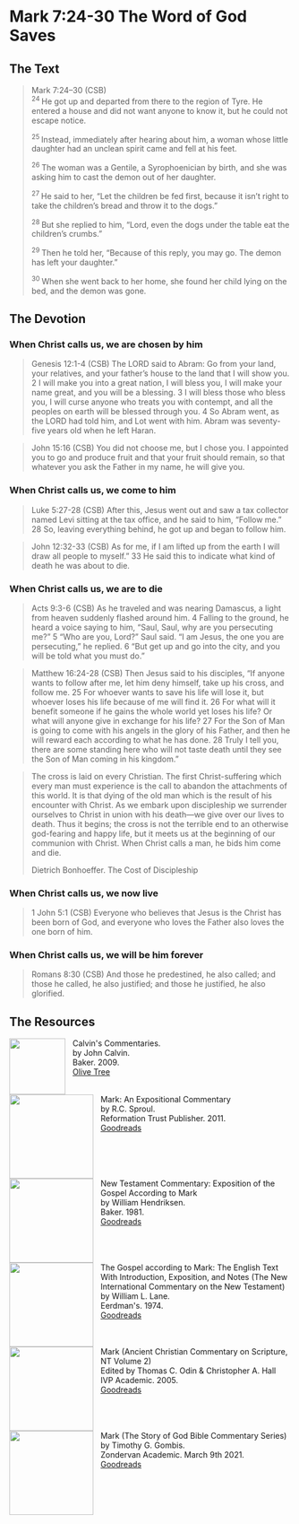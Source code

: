 # Mark 7:24-30 The Word of God Saves

## The Text

>Mark 7:24–30 (CSB)  
><sup> 24 </sup> He got up and departed from there to the region of Tyre. He entered a house and did not want anyone to know it, but he could not escape notice. 
>
><sup> 25 </sup> Instead, immediately after hearing about him, a woman whose little daughter had an unclean spirit came and fell at his feet. 
>
><sup> 26 </sup> The woman was a Gentile, a Syrophoenician by birth, and she was asking him to cast the demon out of her daughter. 
>
><sup> 27 </sup> He said to her, “Let the children be fed first, because it isn’t right to take the children’s bread and throw it to the dogs.” 
>
><sup> 28 </sup> But she replied to him, “Lord, even the dogs under the table eat the children’s crumbs.” 
>
><sup> 29 </sup> Then he told her, “Because of this reply, you may go. The demon has left your daughter.” 
>
><sup> 30 </sup> When she went back to her home, she found her child lying on the bed, and the demon was gone.

## The Devotion

### When Christ calls us, we are chosen by him

>Genesis 12:1-4 (CSB) The LORD said to Abram:
Go from your land,
your relatives,
and your father’s house
to the land that I will show you.
2 I will make you into a great nation,
I will bless you,
I will make your name great,
and you will be a blessing.
3 I will bless those who bless you,
I will curse anyone who treats you with contempt,
and all the peoples on earth
will be blessed through you.
4 So Abram went, as the LORD had told him, and Lot went with him. Abram was seventy-five years old when he left Haran.

>John 15:16 (CSB) You did not choose me, but I chose you. I appointed you to go and produce fruit and that your fruit should remain, so that whatever you ask the Father in my name, he will give you.

### When Christ calls us, we come to him

>Luke 5:27-28 (CSB) After this, Jesus went out and saw a tax collector named Levi sitting at the tax office, and he said to him, “Follow me.” 28 So, leaving everything behind, he got up and began to follow him.

>John 12:32-33 (CSB) As for me, if I am lifted up from the earth I will draw all people to myself.” 33 He said this to indicate what kind of death he was about to die.

### When Christ calls us, we are to die

>Acts 9:3-6 (CSB) As he traveled and was nearing Damascus, a light from heaven suddenly flashed around him. 4 Falling to the ground, he heard a voice saying to him, “Saul, Saul, why are you persecuting me?”
5 “Who are you, Lord?” Saul said.
“I am Jesus, the one you are persecuting,” he replied. 6 “But get up and go into the city, and you will be told what you must do.”

>Matthew 16:24-28 (CSB) Then Jesus said to his disciples, “If anyone wants to follow after me, let him deny himself, take up his cross, and follow me. 25 For whoever wants to save his life will lose it, but whoever loses his life because of me will find it. 26 For what will it benefit someone if he gains the whole world yet loses his life? Or what will anyone give in exchange for his life? 27 For the Son of Man is going to come with his angels in the glory of his Father, and then he will reward each according to what he has done. 28 Truly I tell you, there are some standing here who will not taste death until they see the Son of Man coming in his kingdom.”

> The cross is laid on every Christian. The first Christ-suffering which every man must experience is the call to abandon the attachments of this world. It is that dying of the old man which is the result of his encounter with Christ. As we embark upon discipleship we surrender ourselves to Christ in union with his death—we give over our lives to death. Thus it begins; the cross is not the terrible end to an otherwise god-fearing and happy life, but it meets us at the beginning of our communion with Christ. When Christ calls a man, he bids him come and die.
>
> Dietrich Bonhoeffer. The Cost of Discipleship

### When Christ calls us, we now live

>1 John 5:1 (CSB) Everyone who believes that Jesus is the Christ has been born of God, and everyone who loves the Father also loves the one born of him.

### When Christ calls us, we will be him forever

>Romans 8:30 (CSB) And those he predestined, he also called; and those he called, he also justified; and those he justified, he also glorified.

## The Resources

<p style="clear:both;">

<img src="/images/commentary-calvin-set-portrait.jpg" align="left" width="100" style="padding-right: 10px" />Calvin's Commentaries.  
by John Calvin.  
Baker. 2009.  
[Olive Tree](https://www.olivetree.com/store/product.php?productid=17517)

<p style="clear:both;">

<img src="/images/commentary-mark-sproul.jpg" align="left" width="150" style="padding-right: 10px" />Mark: An Expositional Commentary  
by R.C. Sproul.  
Reformation Trust Publisher. 2011.  
[Goodreads](https://www.goodreads.com/book/show/13329901-mark?ac=1&from_search=true&qid=AjPCOwNAXj&rank=1)

<p style="clear:both;">

<img src="/images/commentary-mark-hendriksen.jpg" align="left" width="150" style="padding-right: 10px" />New Testament Commentary: Exposition of the Gospel According to Mark  
by William Hendriksen.  
Baker. 1981.  
[Goodreads](https://www.goodreads.com/book/show/2365098.Mark)

<p style="clear:both;">

<img src="/images/commentary-mark-lane.jpg" align="left" width="150" style="padding-right: 10px" />The Gospel according to Mark: The English Text With Introduction, Exposition, and Notes (The New International Commentary on the New Testament)  
by William L. Lane.  
Eerdman's. 1974.  
[Goodreads](https://www.goodreads.com/book/show/978619.The_Gospel_of_Mark?from_search=true&from_srp=true&qid=UOUMUiJ7z4&rank=2)

<p style="clear:both;">

<img src="/images/commentary-mark-oden.jpg" align="left" width="150" style="padding-right: 10px" />Mark (Ancient Christian Commentary on Scripture, NT Volume 2)  
Edited by Thomas C. Odin & Christopher A. Hall  
IVP Academic. 2005.  
[Goodreads](https://www.goodreads.com/book/show/33015669-mark)

<p style="clear:both;">

<img src="/images/commentary-mark-gombis.jpg" align="left" width="150" style="padding-right: 10px" />Mark (The Story of God Bible Commentary Series)  
by Timothy G. Gombis.   
Zondervan Academic. March 9th 2021.  
[Goodreads](https://www.goodreads.com/book/show/54287613-mark)

<p style="clear:both;">
